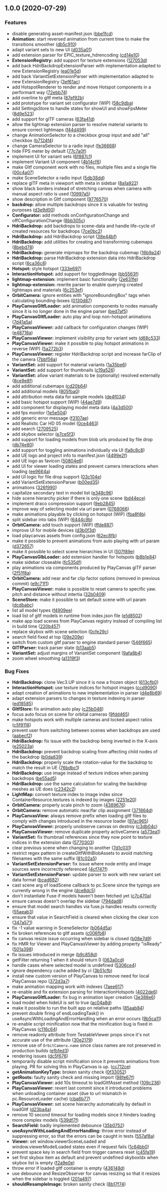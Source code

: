 ## 1.0.0 (2020-07-29)


### Features

* disable generating asset-manifest.json ([bbe1fcd](http://animech[secure]/clients/epic/gltf-web-viewer/commit/bbe1fcd9a6b90c8ee210d2e0d3543109c8886784))
* **Animation:** start reversed animation from current time to make the transitions smoother ([db5c910](http://animech[secure]/clients/epic/gltf-web-viewer/commit/db5c91073d6caacc7f7c54b90d4aaa17ec1c09a9))
* adapt variant sets to new UI ([d035a01](http://animech[secure]/clients/epic/gltf-web-viewer/commit/d035a015f01bb41cc07ae343a41ccabe1fb8ff3b))
* add extension parser for EPIC_texture_hdrencoding ([cd14e10](http://animech[secure]/clients/epic/gltf-web-viewer/commit/cd14e10323a3b548b09b3aabaf86ac603099878c))
* **ExtensionRegistry:** add support for texture extensions ([127053d](http://animech[secure]/clients/epic/gltf-web-viewer/commit/127053df2928bdd7bebf0d3b717497b9f155398a))
* add back HdriBackdropExtensionParser with implementation adapted to new ExtensionRegistry ([ea01e5d](http://animech[secure]/clients/epic/gltf-web-viewer/commit/ea01e5d3c010f92bf25b3a6f46756bd37169cd37))
* add back VariantSetExtensionParser with implementation adapted to new ExtensionRegistry ([3ef61ac](http://animech[secure]/clients/epic/gltf-web-viewer/commit/3ef61ac135a306f734c088c33b776b116d0fdd64))
* add HotspotRenderer to render and move Hotspot components in a performant way ([72ebb74](http://animech[secure]/clients/epic/gltf-web-viewer/commit/72ebb74fd19ba62bde1d97c7b292850258bd3592))
* add overline to gltf meta ([87ef92b](http://animech[secure]/clients/epic/gltf-web-viewer/commit/87ef92b7df324f57938309f2d85e923e2de31fbf))
* add prototype for variant set configurator (WIP) ([58c9dba](http://animech[secure]/clients/epic/gltf-web-viewer/commit/58c9dba1b9a8cc83f2c0b3a31dcc3947c8aa6baa))
* add SettingsStore to handle states for showUI and showFpsMeter ([8d9e523](http://animech[secure]/clients/epic/gltf-web-viewer/commit/8d9e52349a84f9fc81ce83e9eabebe7903fd8c5e))
* add support for glTF cameras ([63fa41d](http://animech[secure]/clients/epic/gltf-web-viewer/commit/63fa41dd7569a18cbecd36b9d439079ae1b40fcf))
* allow the lightmap extension parser to resolve material variants to ensure correct lightmaps ([f44d499](http://animech[secure]/clients/epic/gltf-web-viewer/commit/f44d49998ebfc37c0b98135b4339a43f7a72c905))
* change AnimationSelector to a checkbox group input and add "all" checkbox ([b7124f4](http://animech[secure]/clients/epic/gltf-web-viewer/commit/b7124f4202482a1c7a73545f5ab986336f016af6))
* change CameraSelector to a radio input ([fe36668](http://animech[secure]/clients/epic/gltf-web-viewer/commit/fe36668e9616428474b968da2ac5c5565f9d521d))
* hide FPS meter by default ([77c7a0f](http://animech[secure]/clients/epic/gltf-web-viewer/commit/77c7a0f066479b9d9247f4e1a1d22d05bdfb188b))
* implement UI for variant sets ([6f887c1](http://animech[secure]/clients/epic/gltf-web-viewer/commit/6f887c1525b02efef5f25948d586f22bd4b23a4e))
* implement Variant UI component ([4b14cf6](http://animech[secure]/clients/epic/gltf-web-viewer/commit/4b14cf65b3f130520b68e8d16dca2bc8d2558bd8))
* make Gltf component work with no files, multiple files and a single file ([00c4a07](http://animech[secure]/clients/epic/gltf-web-viewer/commit/00c4a075ac30d3cff1473bf1ac9742c6c34f8e76))
* make SceneSelector a radio input ([5db38dd](http://animech[secure]/clients/epic/gltf-web-viewer/commit/5db38dd94652c075d99c6009d71d3fed317edc19))
* replace glTF meta in viewport with meta in sidebar ([8a1a922](http://animech[secure]/clients/epic/gltf-web-viewer/commit/8a1a9224f3c7a1865d034448a60a415aa177e759))
* show black borders instead of stretching canvas when camera with manual aspect ratio is used ([10997a5](http://animech[secure]/clients/epic/gltf-web-viewer/commit/10997a5893687246f938579c388b7491ac588d93))
* show description in Gltf component ([9776570](http://animech[secure]/clients/epic/gltf-web-viewer/commit/97765709ca9e7235663dbb04dfe72ffc17ce3a9c))
* **backdrop:** allow multiple backdrops since it is valuable for testing purposes ([d3e9d00](http://animech[secure]/clients/epic/gltf-web-viewer/commit/d3e9d009e133ab16489127ba65476d2fc66f3648))
* **Configurator:** add methods onConfigurationChange and offConfigurationChange ([8bb305c](http://animech[secure]/clients/epic/gltf-web-viewer/commit/8bb305c806f04b9106df778a797a03c86fba95b3))
* **HdriBackdrop:** add backdrops to scene-data and handle life-cycle of created resources for backdrops ([7ce0bc2](http://animech[secure]/clients/epic/gltf-web-viewer/commit/7ce0bc285d5efe7ae84190c28ffe9cacd5bc00d5))
* **HdriBackdrop:** add HdriBackdrop script ([38e44bf](http://animech[secure]/clients/epic/gltf-web-viewer/commit/38e44bfd4e9501b8e6aa69ff19677a529e264775))
* **HdriBackdrop:** add utilities for creating and transforming cubemaps ([8bebd78](http://animech[secure]/clients/epic/gltf-web-viewer/commit/8bebd78997c5281e4b035b3f044b2b5f406e2fca))
* **HdriBackdrop:** generate mipmaps for the backdrop cubemap ([16b9a24](http://animech[secure]/clients/epic/gltf-web-viewer/commit/16b9a2449f60bb76c22cfed921f9a2243a2533be))
* **HdriBackdrop:** parse HdriBackdrop extension data into HdriBackdrop script ([6ca36c8](http://animech[secure]/clients/epic/gltf-web-viewer/commit/6ca36c810aae45b47272c2af4e9a9729a9e85d5d))
* **Hotspot:** style hotspot ([333e697](http://animech[secure]/clients/epic/gltf-web-viewer/commit/333e697845f63dcc8ba72cb053d6f21622b5e6ba))
* **InteractionHotspot:** add support for toggledImage ([bb5563f](http://animech[secure]/clients/epic/gltf-web-viewer/commit/bb5563fb58d1c276278f6c06b8516f1859d77260))
* **lightmap-extension:** implement basic functionality ([2e631fe](http://animech[secure]/clients/epic/gltf-web-viewer/commit/2e631fe7f968aabeffd166e816ab099dbf69dc47))
* **lightmap-extension:** rewrite parser to enable querying created lightmaps and materials ([6c253ef](http://animech[secure]/clients/epic/gltf-web-viewer/commit/6c253ef1fbe59e167833063f1a34fa3e9d311ba0))
* **OrbitCamera:** ignore entities with "ignoreBoundingBox" tags when calculating bounding-boxes ([0130d87](http://animech[secure]/clients/epic/gltf-web-viewer/commit/0130d87e8693faeaa0c8fb8eea7bc07081390b3c))
* **PlayCanvasGltfLoader:** add animation components to nodes manually since it is no longer done in the engine parser ([bed7af5](http://animech[secure]/clients/epic/gltf-web-viewer/commit/bed7af5e23b624293560d53818101b1974935086))
* **PlayCanvasGltfLoader:** auto play and loop non-hotspot animations ([7d41a5a](http://animech[secure]/clients/epic/gltf-web-viewer/commit/7d41a5ae7058dd5cf544e1e955a0f8b1254226ed))
* **PlayCanvasViewer:** add callback for configuration changes (WIP) ([e48718a](http://animech[secure]/clients/epic/gltf-web-viewer/commit/e48718a2068db9d85adae91342d1b6c31725442e))
* **PlayCanvasViewer:** implement visibility prop for variant sets ([d68c533](http://animech[secure]/clients/epic/gltf-web-viewer/commit/d68c533840211c655e3b1799ba80e54a31849579))
* **PlayCanvasViewer:** make it possible to play hotspot animations in reverse (WIP) ([5a272b3](http://animech[secure]/clients/epic/gltf-web-viewer/commit/5a272b32aae3c1d30803ac4bd4396571b64fbc27))
* **PlayCanvasViewer:** register HdriBackdrop script and increase farClip of the camera ([7bbf56a](http://animech[secure]/clients/epic/gltf-web-viewer/commit/7bbf56a67eba2d143f3d0ff2cdd22e0bf96f3e0d))
* **VariantSet:** add support for material variants ([1a35be6](http://animech[secure]/clients/epic/gltf-web-viewer/commit/1a35be694ba8e6ccc910d4f254c9e374ac9a7acc))
* **VariantSet:** add support for thumbnails ([c19a526](http://animech[secure]/clients/epic/gltf-web-viewer/commit/c19a5268b7945003e6f881c5da5eb6536e79c251))
* **VariantSet:** allow variant materials to be (optionally) resolved externally ([8ce9e8f](http://animech[secure]/clients/epic/gltf-web-viewer/commit/8ce9e8fb372fd9de8ae57ca565020c3cf6aa90c3))
* add additional cubemaps ([cd20b64](http://animech[secure]/clients/epic/gltf-web-viewer/commit/cd20b64ab9306abf2bb9aa10ad83e87db58c2032))
* add additional models ([805fba0](http://animech[secure]/clients/epic/gltf-web-viewer/commit/805fba0452247d1513c79c902269ccc9a702301d))
* add attribution meta data for sample models ([de4f034](http://animech[secure]/clients/epic/gltf-web-viewer/commit/de4f03497e4622630bfa8f675210d4e633b7fb28))
* add basic hotspot support (WIP) ([44ae7d9](http://animech[secure]/clients/epic/gltf-web-viewer/commit/44ae7d9920fed65ef05cbc185820d6e9e3ffd72b))
* add component for displaying model meta data ([4a3d500](http://animech[secure]/clients/epic/gltf-web-viewer/commit/4a3d5006a54886d3e90fa5f322f5093a917ee0d8))
* add fps monitor ([1e5e504](http://animech[secure]/clients/epic/gltf-web-viewer/commit/1e5e5046b909b526dd8e2c2fd1c2a98d501f0ac7))
* add generic error message ([f3107ae](http://animech[secure]/clients/epic/gltf-web-viewer/commit/f3107ae48f314ba7d4c6e79d64e524bdbfa15f21))
* add Realistic Car HD 05 model ([0ce4463](http://animech[secure]/clients/epic/gltf-web-viewer/commit/0ce446392dfe8dfed3cda29030e615e320547267))
* add search ([2709525](http://animech[secure]/clients/epic/gltf-web-viewer/commit/2709525e857c32284f18422fff3bf277e9ced794))
* add skybox selector ([e7ce5f3](http://animech[secure]/clients/epic/gltf-web-viewer/commit/e7ce5f3314fbc11293c38d69f20f441e02821e9c))
* add support for loading models from blob urls produced by file drop ([db74e80](http://animech[secure]/clients/epic/gltf-web-viewer/commit/db74e80fc3ff6a175d572cc3be767a96e475c3bf))
* add support for toggling animations individually via UI ([fa8c8c8](http://animech[secure]/clients/epic/gltf-web-viewer/commit/fa8c8c867f8d106075494a46d726b00caa8eeb4d))
* add UE logo and project info to manifest.json ([4499e2f](http://animech[secure]/clients/epic/gltf-web-viewer/commit/4499e2f3f10b8b0fd853c47a5cfef603ec1ac6b2))
* add UE logo as favicon ([50804e6](http://animech[secure]/clients/epic/gltf-web-viewer/commit/50804e6e19b584095b68b9105c4ddd74b8ac1cbf))
* add UI for viewer loading states and prevent camera interactions when loading ([ee9664a](http://animech[secure]/clients/epic/gltf-web-viewer/commit/ee9664a014a3d888411c038aa573087b1256a2c6))
* add UI logic for file drop support ([03c104e](http://animech[secure]/clients/epic/gltf-web-viewer/commit/03c104e7e227a437d4bc3c6ccbbd036be3e12f7a))
* add VariantSetExtensionParser ([b00ed35](http://animech[secure]/clients/epic/gltf-web-viewer/commit/b00ed357609ec2635931d9fd8b15ea13b3251b16))
* animations ([326f990](http://animech[secure]/clients/epic/gltf-web-viewer/commit/326f9902cabf235c22aa88e7eb3255e3f2a0dffb))
* capitalize secondary text in model list ([e348c96](http://animech[secure]/clients/epic/gltf-web-viewer/commit/e348c9646a0c07be175060b8e1217bfa6d971dd1))
* hide scene hierarchy picker if there is only one scene ([bd44ece](http://animech[secure]/clients/epic/gltf-web-viewer/commit/bd44ece6445ed10e8b134654fcd361b80a22b650))
* implement draco compression support ([9eb2845](http://animech[secure]/clients/epic/gltf-web-viewer/commit/9eb2845eae262db427ee1b4e8a736c208adb5a37))
* improve way of selecting model via url param ([0768066](http://animech[secure]/clients/epic/gltf-web-viewer/commit/0768066fa0f8d5feb4e0acebada0bad47c0ec613))
* make animations playable by clicking on hotspot (WIP) ([fba8f4b](http://animech[secure]/clients/epic/gltf-web-viewer/commit/fba8f4b795ca2d138143d727d8fa32448c15a0d7))
* split sidebar into tabs (WIP) ([6444c9b](http://animech[secure]/clients/epic/gltf-web-viewer/commit/6444c9bb149fa87b87eeb1b4a6cc59aa2791feeb))
* **OrbitCamera:** add touch support (WIP) ([ffde887](http://animech[secure]/clients/epic/gltf-web-viewer/commit/ffde88787527b8fbdafb264dfa5a7b2734e1993c))
* improve UI for mobile devices ([d3b0f3d](http://animech[secure]/clients/epic/gltf-web-viewer/commit/d3b0f3dde43e307291ffecf18303469a23b27517))
* load playcanvas assets from config.json ([62ec8fb](http://animech[secure]/clients/epic/gltf-web-viewer/commit/62ec8fb8f32df10ee3babbbe911e0a0b632c3f86))
* make it possible to prevent animations from auto playing with url param ([d372657](http://animech[secure]/clients/epic/gltf-web-viewer/commit/d372657c258aca725c6cea7a625c26dc3a835728))
* make it possible to select scene hierarchies in UI ([507f89e](http://animech[secure]/clients/epic/gltf-web-viewer/commit/507f89e8469020842d768c5cca25c2c4ec0307d3))
* **PlayCanvasGlbLoader:** add extension handler for hotspots ([b8b1e84](http://animech[secure]/clients/epic/gltf-web-viewer/commit/b8b1e84011be16260937956dcac031374d268ea6))
* make sidebar closeable ([fc535df](http://animech[secure]/clients/epic/gltf-web-viewer/commit/fc535df2f94f08350325ec46961b8170984bf13d))
* play animations via components produced by PlayCanvas glTF parser ([2f51f8a](http://animech[secure]/clients/epic/gltf-web-viewer/commit/2f51f8a32353f4b1053204b30706beb1b2d0e6b5))
* **OrbitCamera:** add near and far clip factor options (removed in previous commit) ([e9c71f1](http://animech[secure]/clients/epic/gltf-web-viewer/commit/e9c71f1104b510801700979497bf9ea61f0501d4))
* **PlayCanvasViewer:** make is possible to reset camera to specific yaw. pitch and distance without intertia ([32b0409](http://animech[secure]/clients/epic/gltf-web-viewer/commit/32b04095b35b96e378cc177937b0cfa14a268796))
* **SceneStore:** make it possible to set default scene with url param ([dcdbabc](http://animech[secure]/clients/epic/gltf-web-viewer/commit/dcdbabcfded6a57c6210f89a592c2f71ad110027))
* list all model types ([f4909ee](http://animech[secure]/clients/epic/gltf-web-viewer/commit/f4909eec075476185ecc690b8f673f10acc902be))
* load list of gltf models in runtime from index.json file ([e1d8502](http://animech[secure]/clients/epic/gltf-web-viewer/commit/e1d850260535de301a9e1f63595f4c667877815a))
* make app load scenes from PlayCanvas registry instead of compiling list in build time ([220b457](http://animech[secure]/clients/epic/gltf-web-viewer/commit/220b4572c14783b146a4d6bd3f7b2c5d274057f0))
* replace skybox with scene selection ([0cfe29c](http://animech[secure]/clients/epic/gltf-web-viewer/commit/0cfe29ca27fff72012a5eda839260393d67ca2de))
* search field fixed at top ([09e209e](http://animech[secure]/clients/epic/gltf-web-viewer/commit/09e209e26993753eaefdb3ad6186b5b6b596eb48))
* switch from custom gltf parser to engine standard parser ([546f665](http://animech[secure]/clients/epic/gltf-web-viewer/commit/546f665572235688198eb28ca699ba51ef2998e4))
* **GlTfParser:** track parser state ([b13aab5](http://animech[secure]/clients/epic/gltf-web-viewer/commit/b13aab59cb5d3f451b855b5f3f1f2a76005d89f8))
* **VariantSet:** adjust margins of VariantSet component ([9afa8b4](http://animech[secure]/clients/epic/gltf-web-viewer/commit/9afa8b47d41ff1b64d0aee370a0df60ce6e437b8))
* zoom wheel smoothing ([a1319f3](http://animech[secure]/clients/epic/gltf-web-viewer/commit/a1319f3c8a488676a4d020174aaa81dea9fcc94e))


### Bug Fixes

* **HdriBackdrop:** clone Vec3.UP since it is now a frozen object ([613cfb0](http://animech[secure]/clients/epic/gltf-web-viewer/commit/613cfb060dccc6ac3df47f9c6d5f8b34d9a355a5))
* **InteractionHotspot:** use texture indices for hotspot images ([ccd9090](http://animech[secure]/clients/epic/gltf-web-viewer/commit/ccd9090a7dec8b789af74982791305be484ae3a9))
* adapt creation of animations to new implementation in parser ([d4e8b69](http://animech[secure]/clients/epic/gltf-web-viewer/commit/d4e8b69a2d9100a78f55312fa196f3e9a650e744))
* adapt extension parsers to changes in texture indexing in parser ([ed18585](http://animech[secure]/clients/epic/gltf-web-viewer/commit/ed185850560c371cf2dccadc08e9a01feb08b820))
* **GltfStore:** fix animation auto play ([c25b048](http://animech[secure]/clients/epic/gltf-web-viewer/commit/c25b0480bd8427d0aeb26feadccc5fdbb3e98857))
* focus auto focus on scene for orbital cameras ([9fdd465](http://animech[secure]/clients/epic/gltf-web-viewer/commit/9fdd46559c21fb5267b6eef7afb9049793688fa6))
* make hotspots work with multiple cameras and locked aspect ratios ([c5f9118](http://animech[secure]/clients/epic/gltf-web-viewer/commit/c5f91182d05a26632d46b02a7a5a6becdeecb214))
* prevent user from switching between scenes when backdrops are used ([aabecf2](http://animech[secure]/clients/epic/gltf-web-viewer/commit/aabecf2925047e1ef2e57b4304c9497402c2cfc7))
* **HdriBackdrop:** fix issue with the backdrop being inverted in the X-axis ([e25023a](http://animech[secure]/clients/epic/gltf-web-viewer/commit/e25023a45f81e3df1fd61930f1033463b4fd92c5))
* **HdriBackdrop:** prevent backdrop scaling from affecting child nodes of the backdrop ([b0da639](http://animech[secure]/clients/epic/gltf-web-viewer/commit/b0da6392a265ca7fe88ff0358eac4a7365d0e668))
* **HdriBackdrop:** properly scale the rotation-value for the backdrop to match the result in UE ([76bdbc1](http://animech[secure]/clients/epic/gltf-web-viewer/commit/76bdbc1f03b099109797db390d64522257b7cb08))
* **HdriBackdrop:** use image instead of texture indices when parsing backdrops ([be55ad5](http://animech[secure]/clients/epic/gltf-web-viewer/commit/be55ad557a5349001a199fdce540908ab4dbb97e))
* **HdriBackdrop:** use the same calculation for scaling the backdrop meshes as UE does ([c2342c2](http://animech[secure]/clients/epic/gltf-web-viewer/commit/c2342c2efdcd8e27e39a923e90e8f2bd8f2adb22))
* **LightMap:** convert texture index to image index since ContainerResource.textures is indexed by images ([2251e20](http://animech[secure]/clients/epic/gltf-web-viewer/commit/2251e20a7c956a0cf54feb34364945fcc17a289e))
* **OrbitCamera:** properly scale pinch to zoom ([4389676](http://animech[secure]/clients/epic/gltf-web-viewer/commit/4389676dea631f2486094c2645e44924d5f4f001))
* **OrbitCamera:** remove automatic near/far clip assignment ([371864d](http://animech[secure]/clients/epic/gltf-web-viewer/commit/371864d8d8aa906ff8b72f1236da654f355b1393))
* **PlayCanvasView:** always remove prefix when loading gltf files to comply with changes introduced in the resource loader ([97ac965](http://animech[secure]/clients/epic/gltf-web-viewer/commit/97ac965b2f30cc8cdf9eb044203d07f34205e81e))
* **PlayCanvasViewer:** properly unobserve canvas on destroy ([c3db04c](http://animech[secure]/clients/epic/gltf-web-viewer/commit/c3db04c3b72fd266cedd396736ff6726488c8e39))
* **PlayCanvasViewer:** remove duplicate property activeCamera ([a573ea1](http://animech[secure]/clients/epic/gltf-web-viewer/commit/a573ea117495bc43ed6f18ac2df5525e1156e1aa))
* **VariantSet:** fix thumbnail references since they now point to texture indices in the extension data ([5770303](http://animech[secure]/clients/epic/gltf-web-viewer/commit/57703030a9f2ceb0fb1b059490f86ad026a32aa4))
* clear previous scene when changing to another ([7d1c031](http://animech[secure]/clients/epic/gltf-web-viewer/commit/7d1c03105032195780235a59c28e36c77f84c9ca))
* restrict regex pattern in createGltfWithBlobAssets to avoid matching filenames with the same suffix ([81c02a5](http://animech[secure]/clients/epic/gltf-web-viewer/commit/81c02a5c877ca5403443908ea3492cd9a252ee43))
* **VariantSetExtensionParser:** fix issue where node entity and image sources were incorrectly referenced ([4cf747f](http://animech[secure]/clients/epic/gltf-web-viewer/commit/4cf747fe276944fe564b4e4b8249b2c72dd8e0ef))
* **VariantSetExtensionParser:** update parser to work with new variant set data format ([bcad682](http://animech[secure]/clients/epic/gltf-web-viewer/commit/bcad6820d079645902e29e0489e40d4804026830))
* cast scene arg of loadScene callback to pc.Scene since the typings are currently wrong in the engine ([dce8dc5](http://animech[secure]/clients/epic/gltf-web-viewer/commit/dce8dc563c1f51f0608b71127accebef913e2567))
* don't instantiate Fuse if models haven't been fetched yet ([c7c470a](http://animech[secure]/clients/epic/gltf-web-viewer/commit/c7c470aa7eb4e5f5027e594dbe127c8936e5f56b))
* ensure canvas doesn't overlap the sidebar ([794dad8](http://animech[secure]/clients/epic/gltf-web-viewer/commit/794dad845a10a81736e18f91ae6040c5423f55e8))
* ensure that model search handles via fuse.js handles results correctly ([55aeab3](http://animech[secure]/clients/epic/gltf-web-viewer/commit/55aeab3d318d8f9f6afce12c5a24b1b5d62d9663))
* ensure that value in SearchField is cleared when clicking the clear icon ([347a571](http://animech[secure]/clients/epic/gltf-web-viewer/commit/347a571b6f73f9052ebe5c18738d52495a5211fe))
* fix -1 value warning in SceneSelector ([b064d5a](http://animech[secure]/clients/epic/gltf-web-viewer/commit/b064d5a6ec1cef936e28129fc5892759bfceca3c))
* fix broken references to gltf assets ([c006fb8](http://animech[secure]/clients/epic/gltf-web-viewer/commit/c006fb8aefe6563d76aaa038ea80336535073f5a))
* fix canvas resize issue occurring when sidebar is closed ([b08e7d9](http://animech[secure]/clients/epic/gltf-web-viewer/commit/b08e7d90533b8ed9f44f5d86f63bb32f19837a7b))
* fix HMR for Viewer and PlayCanvasViewer by adding property "isReady" ([501a398](http://animech[secure]/clients/epic/gltf-web-viewer/commit/501a398020652f011b78b3cf62cb198b6327531b))
* fix issues introduced in merge ([b9c858d](http://animech[secure]/clients/epic/gltf-web-viewer/commit/b9c858de4e7ee0aa49101b8804f1f9de9426b45f))
* getFilter returning 1 when it should return 0 ([063a0cd](http://animech[secure]/clients/epic/gltf-web-viewer/commit/063a0cd7add96e1b2f72023532589f91c70fb576))
* handle cases where selected model is undefined ([5306ce4](http://animech[secure]/clients/epic/gltf-web-viewer/commit/5306ce4016d425ac13c763abfff945e41c3894e4))
* ignore dependency cache added by ci ([3b51cfb](http://animech[secure]/clients/epic/gltf-web-viewer/commit/3b51cfb5693ebac07dbe49398068db203816b305))
* install new custom version of PlayCanvas to remove need for local PlayCanvas repo ([372d3a7](http://animech[secure]/clients/epic/gltf-web-viewer/commit/372d3a704374f3411d2769b2589c9e07a7011d03))
* make animation mapping work with indexes ([7aee617](http://animech[secure]/clients/epic/gltf-web-viewer/commit/7aee6175cf258aa945bd73f4935f2921d6647bac))
* re-enable and fix extension parsing for InteractionHotspots ([4022de6](http://animech[secure]/clients/epic/gltf-web-viewer/commit/4022de68e634c80aa6f089b332179fa3e1336228))
* **PlayCanvasGltfLoader:** fix bug in animation layer creation ([3e388e6](http://animech[secure]/clients/epic/gltf-web-viewer/commit/3e388e650e52ab9232e173fa65b492cd83a4ac2a))
* load model when hideUI is set to true ([ac04a8d](http://animech[secure]/clients/epic/gltf-web-viewer/commit/ac04a8d113e10e18b37050927dc32e941c8b8a74))
* make it possible to run the built app on relative paths ([85aab84](http://animech[secure]/clients/epic/gltf-web-viewer/commit/85aab846d798821870b4bd8b8b0c702c5dd48576))
* prevent double firing of endLoadingTask() in useAsyncWithLoadingAndErrorHandling when an error occurs ([9b5ca11](http://animech[secure]/clients/epic/gltf-web-viewer/commit/9b5ca1143349ae9b2e402a8eaab65a93282d393d))
* re-enable script minification now that the minification bug is fixed in PlayCanvas ([c116c64](http://animech[secure]/clients/epic/gltf-web-viewer/commit/c116c646b35b3c165ef27bc53e1a216241698e9c))
* remove readonly attribute from TestableViewer props since it's not accurate use of the attribute ([30e2179](http://animech[secure]/clients/epic/gltf-web-viewer/commit/30e2179b9d1fa2131b906e272fd21513f1a4c402))
* remove use of `OrbitCamera.name` since class names are not preserved in production builds ([efbfed3](http://animech[secure]/clients/epic/gltf-web-viewer/commit/efbfed30691debd4fbf61f60a7b68e42252c3a93))
* rendering issues ([dc5f676](http://animech[secure]/clients/epic/gltf-web-viewer/commit/dc5f6765094676c4dfaa673584aace24344bfe65))
* temporarily disable script minification since it prevents animations from playing. PR for solving this in PlayCanvas is up. ([cc712ce](http://animech[secure]/clients/epic/gltf-web-viewer/commit/cc712ce2df711c04ede3ea7fc61a5bd9ceff9db0))
* **getAnimationKeyType:** broken sanity check ([0f33052](http://animech[secure]/clients/epic/gltf-web-viewer/commit/0f330528903c43248be163f6b6c9cbd5770a80d9))
* **getRoots:** faulty sanity check and missing import ([98fe67f](http://animech[secure]/clients/epic/gltf-web-viewer/commit/98fe67fd6203517041a154604a2fadb18c21d756))
* **PlayCanvasViewer:** add 10s timeout to loadGltfAsset method ([109c236](http://animech[secure]/clients/epic/gltf-web-viewer/commit/109c236e73b862eb0f415d39dca6261346190242))
* **PlayCanvasViewer:** revert last commit since it introduced problems when unloading container asset (due to url mismatch in pc.ResourceLoader cache) ([cba6b77](http://animech[secure]/clients/epic/gltf-web-viewer/commit/cba6b77f3a44ed25528843458edaf44b12b65b54))
* **PlayCanvasViewer:** set scene hierarchy automatically by default in loadGltf ([d23ba4a](http://animech[secure]/clients/epic/gltf-web-viewer/commit/d23ba4a800e8a9aa9ace3410bf4ac72aace8156c))
* remove 10 second timeout for loading models since it hinders loading more complex models ([539df7f](http://animech[secure]/clients/epic/gltf-web-viewer/commit/539df7fc986ed7799e6906a1222efeac6f89e64a))
* **SearchField:** badly implemented debounce ([35b0752](http://animech[secure]/clients/epic/gltf-web-viewer/commit/35b075254b114f5eb948809c82ada213334a7a9b))
* **useAsyncWithLoadingAndErrorHandling:** throw error instead of suppressing error, so that the errors can be caught in tests ([557af8a](http://animech[secure]/clients/epic/gltf-web-viewer/commit/557af8a0af06e042dfdd424a6d307918fb4cdf78))
* **Viewer:** set window.viewerSceneLoaded and window.viewerModelLoaded states even if request fails ([1c64bb0](http://animech[secure]/clients/epic/gltf-web-viewer/commit/1c64bb0ea3757fafaa0e709aade15dfec3b772e0))
* prevent space key in search field from trigger camera reset ([c45fa19](http://animech[secure]/clients/epic/gltf-web-viewer/commit/c45fa19c745095d6b32621e16651857916e6b425))
* set first skybox item as default and prevent undefined skyboxIdx when skybox list is empty ([f2a9e0e](http://animech[secure]/clients/epic/gltf-web-viewer/commit/f2a9e0e5af08f7314b65ca671c552bd2d0a52434))
* throw error if loaded gltf container is empty ([436148d](http://animech[secure]/clients/epic/gltf-web-viewer/commit/436148d3a6a4557013baff529b65632f7bbfcc8b))
* use debounce and ResizeObserver for canvas resizing so that it resizes when the sidebar is toggled ([201a497](http://animech[secure]/clients/epic/gltf-web-viewer/commit/201a497da02912ae2c147becae53ea021a1621f3))
* **shouldResampleImage:** broken sanity check ([8b17f74](http://animech[secure]/clients/epic/gltf-web-viewer/commit/8b17f743584355f444bee78ed6278ef2e9b15632))
